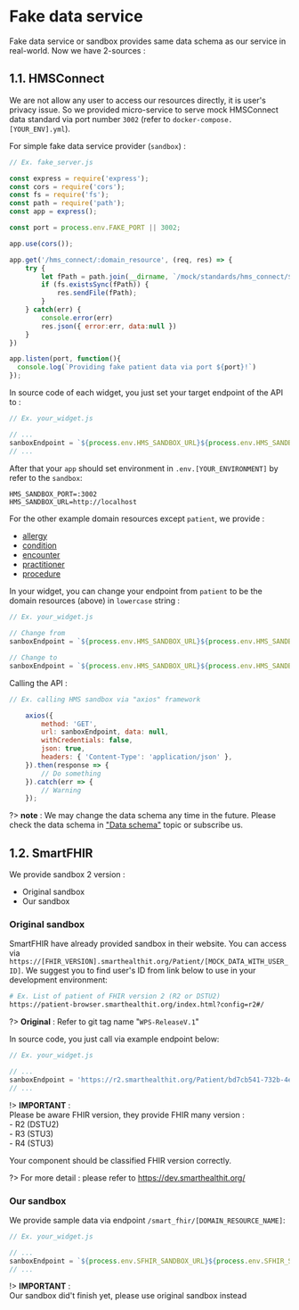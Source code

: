 # **Fake data service**

Fake data service or sandbox provides same data schema as our service in real-world. Now we have 2-sources :

## **1.1. HMSConnect**

We are not allow any user to access our resources directly, it is user's privacy issue. So we provided micro-service to serve mock HMSConnect data standard via port number `3002` (refer to `docker-compose.[YOUR_ENV].yml`). 

For simple fake data service provider (`sandbox`) :

```js
// Ex. fake_server.js

const express = require('express');
const cors = require('cors');
const fs = require('fs');
const path = require('path');
const app = express();

const port = process.env.FAKE_PORT || 3002;

app.use(cors());

app.get('/hms_connect/:domain_resource', (req, res) => {
    try {
        let fPath = path.join(__dirname, `/mock/standards/hms_connect/${req.params.domain_resource}.json`);
        if (fs.existsSync(fPath)) {
            res.sendFile(fPath);
        }
    } catch(err) {
        console.error(err)
        res.json({ error:err, data:null })
    }
})

app.listen(port, function(){
  console.log(`Providing fake patient data via port ${port}!`)
});
```

In source code of each widget, you just set your target endpoint of the API to :

```javascript
// Ex. your_widget.js

// ...
sanboxEndpoint = `${process.env.HMS_SANDBOX_URL}${process.env.HMS_SANDBOX_PORT}/hms_connect/patient`;
// ...
```

After that your `app` should set environment in `.env.[YOUR_ENVIRONMENT]` by refer to the `sandbox`:

```
HMS_SANDBOX_PORT=:3002
HMS_SANDBOX_URL=http://localhost
```

For the other example domain resources except `patient`, we provide :
 - [allergy](https://github.com/HMSConnect/hms-widget-sdk/blob/master/fake/mock/standards/hms_connect/allergy.json)
 - [condition](https://github.com/HMSConnect/hms-widget-sdk/blob/master/fake/mock/standards/hms_connect/condition.json)
 - [encounter](https://github.com/HMSConnect/hms-widget-sdk/blob/master/fake/mock/standards/hms_connect/encounter.json)
 - [practitioner](https://github.com/HMSConnect/hms-widget-sdk/blob/master/fake/mock/standards/hms_connect/practitioner.json)
 - [procedure](https://github.com/HMSConnect/hms-widget-sdk/blob/master/fake/mock/standards/hms_connect/procedure.json)


In your widget, you can change your endpoint from `patient` to be the domain resources (above) in `lowercase` string :

```javascript
// Ex. your_widget.js
    
// Change from
sanboxEndpoint = `${process.env.HMS_SANDBOX_URL}${process.env.HMS_SANDBOX_PORT}/hms_connect/patient`;

// Change to
sanboxEndpoint = `${process.env.HMS_SANDBOX_URL}${process.env.HMS_SANDBOX_PORT}/hms_connect/encounter`;
```

Calling the API :

```js
// Ex. calling HMS sandbox via "axios" framework

    axios({
        method: 'GET',
        url: sanboxEndpoint, data: null,
        withCredentials: false, 
        json: true,
        headers: { 'Content-Type': 'application/json' },
    }).then(response => {
        // Do something
    }).catch(err => {
        // Warning
    });
```

?> **note** : We may change the data schema any time in the future. Please check the data schema in ["Data schema"](/introduction/data_schema) topic or subscribe us.

## **1.2. SmartFHIR**

We provide sandbox 2 version :
 - Original sandbox
 - Our sandbox

### **Original sandbox**

SmartFHIR have already provided sandbox in their website. You can access via `https://[FHIR_VERSION].smarthealthit.org/Patient/[MOCK_DATA_WITH_USER_ID]`. We suggest you to find user's ID from link below to use in your development environment:

```bash
# Ex. List of patient of FHIR version 2 (R2 or DSTU2)
https://patient-browser.smarthealthit.org/index.html?config=r2#/
```

?> **Original** : Refer to git tag name "`WPS-ReleaseV.1`"

In source code, you just call via example endpoint below:

```javascript
// Ex. your_widget.js

// ...
sanboxEndpoint = 'https://r2.smarthealthit.org/Patient/bd7cb541-732b-4e39-ab49-ae507aa49326';
// ...
```

!> **IMPORTANT** :
<br/> Please be aware FHIR version, they provide FHIR many version :
<br/> - R2 (DSTU2)
<br/> - R3 (STU3)
<br/> - R4 (STU3)

Your component should be classified FHIR version correctly.

?> For more detail : please refer to https://dev.smarthealthit.org/

### **Our sandbox**

We provide sample data via endpoint `/smart_fhir/[DOMAIN_RESOURCE_NAME]`:

```javascript
// Ex. your_widget.js

// ...
sanboxEndpoint = `${process.env.SFHIR_SANDBOX_URL}${process.env.SFHIR_SANDBOX_PORT}/smart_fhir/patient`;
// ...
```

!> **IMPORTANT** :
<br/> Our sandbox did't finish yet, please use original sandbox instead
